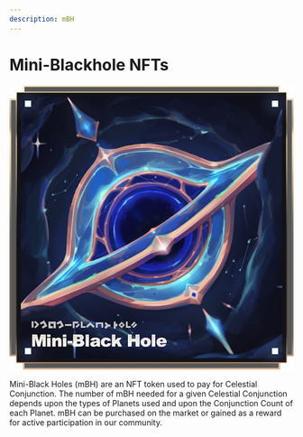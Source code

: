 ```yaml
---
description: mBH
---
```


# Mini-Blackhole NFTs

![](<../../../../../.gitbook/assets/image (79).png>)

Mini-Black Holes (mBH) are an NFT token used to pay for Celestial Conjunction. The number of mBH needed for a given Celestial Conjunction depends upon the types of Planets used and upon the Conjunction Count of each Planet. mBH can be purchased on the market or gained as a reward for active participation in our community.&#x20;
